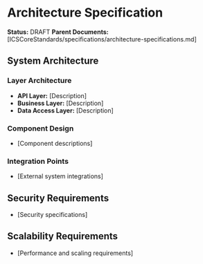 # Architecture Specification

**Status:** DRAFT
**Parent Documents:** [ICSCoreStandards/specifications/architecture-specifications.md]

## System Architecture

### Layer Architecture
- **API Layer:** [Description]
- **Business Layer:** [Description]  
- **Data Access Layer:** [Description]

### Component Design
- [Component descriptions]

### Integration Points
- [External system integrations]

## Security Requirements
- [Security specifications]

## Scalability Requirements
- [Performance and scaling requirements]
